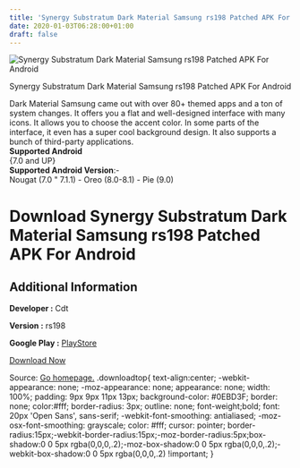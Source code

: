 ```yaml
---
title: 'Synergy Substratum Dark Material Samsung rs198 Patched APK For Android'
date: 2020-01-03T06:28:00+01:00
draft: false
---
```


![Synergy Substratum Dark Material Samsung rs198 Patched APK For Android](https://i1.wp.com/apkhome.net/wp-content/uploads/2020/01/Synergy-Substratum-Dark-Material-Samsung-rs198-Patched.png "Synergy Substratum Dark Material Samsung rs198 Patched APK For Android")

  

Synergy Substratum Dark Material Samsung rs198 Patched APK For Android

Dark Material Samsung came out with over 80+ themed apps and a ton of system changes. It offers you a flat and well-designed interface with many icons. It allows you to choose the accent color. In some parts of the interface, it even has a super cool background design. It also supports a bunch of third-party applications.  
**Supported Android**  
{7.0 and UP}  
**Supported Android Version**:-  
Nougat (7.0 " 7.1.1) - Oreo (8.0-8.1) - Pie (9.0)

Download Synergy Substratum Dark Material Samsung rs198 Patched APK For Android
===============================================================================

Additional Information
----------------------

**Developer :** Cdt

**Version :** rs198

**Google Play :** [PlayStore](https://play.google.com/store/apps/details?id=sammy.dark.material)

  

[Download Now](https://store4app.co/post/synergy-substratum-dark-material-samsung-rs198-patched-apk-for-android_1577954637)

  
Source: [Go homepage.](https://store4app.co/post/synergy-substratum-dark-material-samsung-rs198-patched-apk-for-android_1577954637) .downloadtop{ text-align:center; -webkit-appearance: none; -moz-appearance: none; appearance: none; width: 100%; padding: 9px 9px 11px 13px; background-color: #0EBD3F; border: none; color:#fff; border-radius: 3px; outline: none; font-weight;bold; font: 20px 'Open Sans', sans-serif; -webkit-font-smoothing: antialiased; -moz-osx-font-smoothing: grayscale; color: #fff; cursor: pointer; border-radius:15px;-webkit-border-radius:15px;-moz-border-radius:5px;box-shadow:0 0 5px rgba(0,0,0,.2);-moz-box-shadow:0 0 5px rgba(0,0,0,.2);-webkit-box-shadow:0 0 5px rgba(0,0,0,.2) !important; }